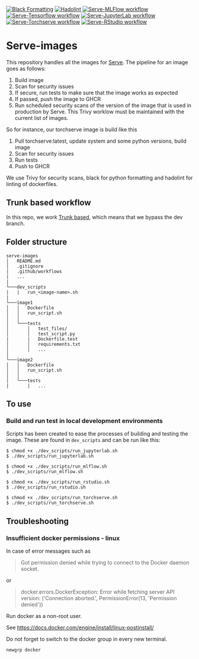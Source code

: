 [![Black Formatting](https://github.com/ScilifelabDataCentre/serve-images/actions/workflows/black.yml/badge.svg)](https://github.com/ScilifelabDataCentre/serve-images/actions/workflows/black.yml)
[![Hadolint](https://github.com/ScilifelabDataCentre/serve-images/actions/workflows/hadolint.yml/badge.svg)](https://github.com/ScilifelabDataCentre/serve-images/actions/workflows/hadolint.yml)
[![Serve-MLFlow workflow](https://github.com/ScilifelabDataCentre/serve-images/actions/workflows/serve-mlflow.yml/badge.svg)](https://github.com/ScilifelabDataCentre/serve-images/actions/workflows/serve-mlflow.yml)
[![Serve-Tensorflow workflow](https://github.com/ScilifelabDataCentre/serve-images/actions/workflows/serve-tensorflow.yml/badge.svg)](https://github.com/ScilifelabDataCentre/serve-images/actions/workflows/serve-tensorflow.yml)
[![Serve-JupyterLab workflow](https://github.com/ScilifelabDataCentre/serve-images/actions/workflows/serve-jupyterlab.yml/badge.svg)](https://github.com/ScilifelabDataCentre/serve-images/actions/workflows/serve-jupyterlab.yml)
[![Serve-Torchserve workflow](https://github.com/ScilifelabDataCentre/serve-images/actions/workflows/serve-torchserve.yml/badge.svg)](https://github.com/ScilifelabDataCentre/serve-images/actions/workflows/serve-torchserve.yml)
[![Serve-RStudio workflow](https://github.com/ScilifelabDataCentre/serve-images/actions/workflows/serve-rstudio.yml/badge.svg)](https://github.com/ScilifelabDataCentre/serve-images/actions/workflows/serve-rstudio.yml)


# Serve-images

This repository handles all the images for [Serve](https://github.com/ScilifelabDataCentre/stackn). 
The pipeline for an image goes as follows:
1. Build image
2. Scan for security issues
3. If secure, run tests to make sure that the image works as expected
4. If passed, push the image to GHCR
5. Run scheduled security scans of the version of the image that is used in production by Serve. This Trivy worklow must be maintained with the current list of images.

So for instance, our torchserve image is build like this
1. Pull torchserve:latest, update system and some python versions, build image
2. Scan for security issues
3. Run tests
4. Push to GHCR

We use Trivy for security scans, black for python formatting and hadolint for linting of dockerfiles.

## Trunk based workflow
In this repo, we work [Trunk based](https://www.toptal.com/software/trunk-based-development-git-flow), which means that we bypass the dev branch.

## Folder structure
```
serve-images
│   README.md
│   .gitignore
|   .github/workflows
|   ...
|
└───dev_scripts
|   |   run_<image-name>.sh
|
└───image1
│   │   Dockerfile
│   │   run_script.sh
│   │
│   └───tests
│       │   test_files/
│       │   test_script.py
|       |   Dockerfile.test
│       │   requirements.txt
│       │   ...
│   
└───image2
│   │   Dockerfile
│   │   run_script.sh
│   │
│   └───tests
|       |   ...

```


## To use

### Build and run test in local development environments
Scripts has been created to ease the processes of building and testing the image. These are found in `dev_scripts` and can be run like this:

```
$ chmod +x ./dev_scripts/run_jupyterlab.sh
$ ./dev_scripts/run_jupyterlab.sh
```

```
$ chmod +x ./dev_scripts/run_mlflow.sh
$ ./dev_scripts/run_mlflow.sh
```

```
$ chmod +x ./dev_scripts/run_rstudio.sh
$ ./dev_scripts/run_rstudio.sh
```

```
$ chmod +x ./dev_scripts/run_torchserve.sh
$ ./dev_scripts/run_torchserve.sh
```

## Troubleshooting

### Insufficient docker permissions - linux
In case of error messages such as

> Got permission denied while trying to connect to the Docker daemon socket.

or

> docker.errors.DockerException: Error while fetching server API version: ('Connection aborted.', PermissionError(13, 'Permission denied'))

Run docker as a non-root user.

See https://docs.docker.com/engine/install/linux-postinstall/

Do not forget to switch to the docker group in every new terminal.

```
newgrp docker
```

